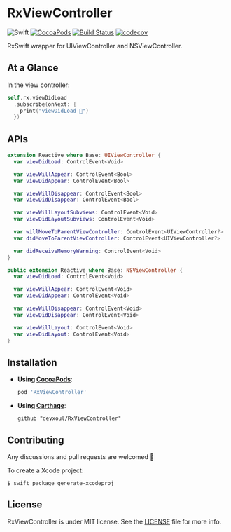 # RxViewController

![Swift](https://img.shields.io/badge/Swift-3.1-orange.svg)
[![CocoaPods](http://img.shields.io/cocoapods/v/RxViewController.svg)](https://cocoapods.org/pods/RxViewController)
[![Build Status](https://travis-ci.org/devxoul/RxViewController.svg?branch=master)](https://travis-ci.org/devxoul/RxViewController)
[![codecov](https://img.shields.io/codecov/c/github/devxoul/RxViewController.svg)](https://codecov.io/gh/devxoul/RxViewController)

RxSwift wrapper for UIViewController and NSViewController.

## At a Glance

In the view controller:

```swift
self.rx.viewDidLoad
  .subscribe(onNext: {
    print("viewDidLoad 🎉")
  })
```

## APIs

```swift
extension Reactive where Base: UIViewController {
  var viewDidLoad: ControlEvent<Void>

  var viewWillAppear: ControlEvent<Bool>
  var viewDidAppear: ControlEvent<Bool>

  var viewWillDisappear: ControlEvent<Bool>
  var viewDidDisappear: ControlEvent<Bool>

  var viewWillLayoutSubviews: ControlEvent<Void>
  var viewDidLayoutSubviews: ControlEvent<Void>

  var willMoveToParentViewController: ControlEvent<UIViewController?>
  var didMoveToParentViewController: ControlEvent<UIViewController?>

  var didReceiveMemoryWarning: ControlEvent<Void>
}
```

```swift
public extension Reactive where Base: NSViewController {
  var viewDidLoad: ControlEvent<Void>

  var viewWillAppear: ControlEvent<Void>
  var viewDidAppear: ControlEvent<Void>

  var viewWillDisappear: ControlEvent<Void>
  var viewDidDisappear: ControlEvent<Void>

  var viewWillLayout: ControlEvent<Void>
  var viewDidLayout: ControlEvent<Void>
}
```

## Installation

* **Using [CocoaPods](https://cocoapods.org)**:

    ```ruby
    pod 'RxViewController'
    ```

* **Using [Carthage](https://github.com/Carthage/Carthage)**:

    ```
    github "devxoul/RxViewController"
    ```

## Contributing

Any discussions and pull requests are welcomed 💖

To create a Xcode project:

```console
$ swift package generate-xcodeproj
```

## License

RxViewController is under MIT license. See the [LICENSE](LICENSE) file for more info.
